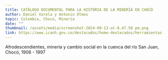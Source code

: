 ```yaml
---
title: CATÁLOGO DOCUMENTAL PARA LA HISTORIA DE LA MINERÍA EN CHOCÓ
author: Daniel Varela y Antonio Olmos
topic: Colombia, Choco, Minería
date: ""
thumbnail: /assets/media/screenshot-2024-09-13-at-8.47.58 pm.png
link: https://www.icanh.gov.co/destacados/home-destacados/herramientas-para-investigadores/catalogo-documental-para-historia-mineria-choco
---
```

Afrodescendientes, minería y cambio social en la cuenca del río San Juan, Chocó, 1906 - 1997
